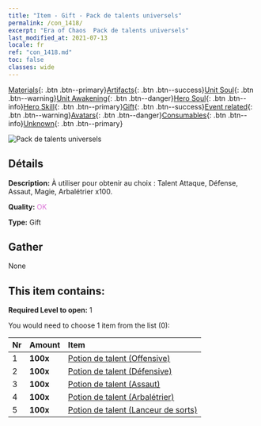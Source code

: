```yaml
---
title: "Item - Gift - Pack de talents universels"
permalink: /con_1418/
excerpt: "Era of Chaos  Pack de talents universels"
last_modified_at: 2021-07-13
locale: fr
ref: "con_1418.md"
toc: false
classes: wide
---
```

 [Materials](/ItemsFR/){: .btn .btn--primary}[Artifacts](/ItemsFR/Artifacts/){: .btn .btn--success}[Unit Soul](/ItemsFR/UnitSoul/){: .btn .btn--warning}[Unit Awakening](/ItemsFR/UnitAwakening/){: .btn .btn--danger}[Hero Soul](/ItemsFR/HeroSoul/){: .btn .btn--info}[Hero Skill](/ItemsFR/HeroSkill/){: .btn .btn--primary}[Gift](/ItemsFR/Gift/){: .btn .btn--success}[Event related](/ItemsFR/Events/){: .btn .btn--warning}[Avatars](/ItemsFR/Avatars/){: .btn .btn--danger}[Consumables](/ItemsFR/Consumables/){: .btn .btn--info}[Unknown](/ItemsFR/Unknown/){: .btn .btn--primary}

 ![Pack de talents universels](/images/t/i_907032.png)

## Détails
 **Description:** À utiliser pour obtenir au choix : Talent Attaque, Défense, Assaut, Magie, Arbalétrier x100.

 **Quality:** <span style="color: #DA70D6">OK</span>

 **Type:** Gift

## Gather

  None

## This item contains:

 **Required Level to open:** 1

 You would need to choose 1 item from the list (0):

  | Nr | Amount |     Item    |
  |:---|:-------|:------------|
  | 1 |  **100x** | [Potion de talent (Offensive)](/ItemsFR/con_786/) |  | 
  | 2 |  **100x** | [Potion de talent (Défensive)](/ItemsFR/con_787/) |  | 
  | 3 |  **100x** | [Potion de talent (Assaut)](/ItemsFR/con_788/) |  | 
  | 4 |  **100x** | [Potion de talent (Arbalétrier)](/ItemsFR/con_789/) |  | 
  | 5 |  **100x** | [Potion de talent (Lanceur de sorts)](/ItemsFR/con_790/) |  | 
